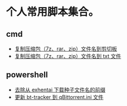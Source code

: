 # 个人常用脚本集合。
## cmd
- [复制压缩包（7z、rar、zip）文件名到剪切板](win/ArchivedFiles2Clipboardn.bat)
- [复制压缩包（7z、rar、zip）文件名到 txt 文件](win/benzi_name_log.bat)

## powershell
- [去除从 exhentai 下载种子文件名的前缀](win/replace_exhentai_torrent_pre.ps1)
- [更新 bt-tracker 到 qBittorrent.ini 文件](win/update_trackers_to_qbittorrent_setting.ps1)
